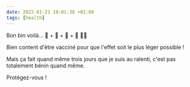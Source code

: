 ```yaml
---
date: 2022-01-21 18:01:38 +01:00
tags: [health]
---
```


Bon bin voilà… 💉 + 💉 + 💉 + 🦠 🤷‍♂️

Bien content d'être vacciné pour que l'effet soit le plus léger possible !

Mais ça fait quand même trois jours que je suis au ralenti, c'est pas totalement bénin quand même.

Protégez-vous !
